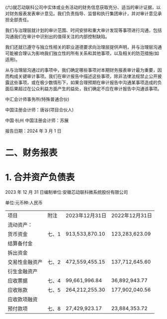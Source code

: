(六)就芯动联科公司中实体或业务活动的财务信息获取充分、适当的审计证据，以对财务报表发表审计意见。我们负责指导、监督和执行集团审计，并对审计意见承担全部责任。  

我们与治理层就计划的审计范围、时间安排和重大审计发现等事项进行沟通，包括沟通我们在审计中识别出的值得关注的内部控制缺陷。  

我们还就已遵守与独立性相关的职业道德要求向治理层提供声明，并与治理层沟通可能被合理认为影响我们独立性的所有关系和其他事项，以及相关的防范措施(如适用)。  

从与治理层沟通过的事项中，我们确定哪些事项对本期财务报表审计最为重要，因而构成关键审计事项。我们在审计报告中描述这些事项，除非法律法规禁止公开披露这些事项，或在极少数情形下，如果合理预期在审计报告中沟通某事项造成的负面后果超过在公众利益方面产生的益处，我们确定不应在审计报告中沟通该事项。  

中汇会计师事务所(特殊普通合伙)  

中国注册会计师：唐谷(项目合伙人)  

中国·杭州 中国注册会计师：苏展  

报告日期：2024 年 3 月 1 日  

# 二、财务报表  

# 1. 合并资产负债表  

2023 年 12 月 31 日编制单位:安徽芯动联科微系统股份有限公司  

单位:元币种:人民币  


<html><body><table><tr><td>项目</td><td>附注</td><td>2023年12月31日</td><td>2022年12月31日</td></tr><tr><td colspan="4">流动资产：</td></tr><tr><td>货币资金</td><td>七、1</td><td>913,533,870.10</td><td>123,283,623.09</td></tr><tr><td>结算备付金</td><td></td><td></td><td></td></tr><tr><td>拆出资金</td><td></td><td></td><td></td></tr><tr><td>交易性金融资产</td><td>七、2</td><td>472,559,455.15</td><td>137,712,645.60</td></tr><tr><td>衍生金融资产</td><td></td><td></td><td></td></tr><tr><td>应收票据</td><td>七、4</td><td>99,661,996.84</td><td>36,892,943.77</td></tr><tr><td>应收账款</td><td>七、5</td><td>264,212,255.30</td><td>177,902,040.56</td></tr><tr><td>应收款项融资</td><td></td><td></td><td></td></tr><tr><td>预付款项</td><td>七、8</td><td>27,429,923.17</td><td>23,884,353.72</td></tr></table></body></html>  